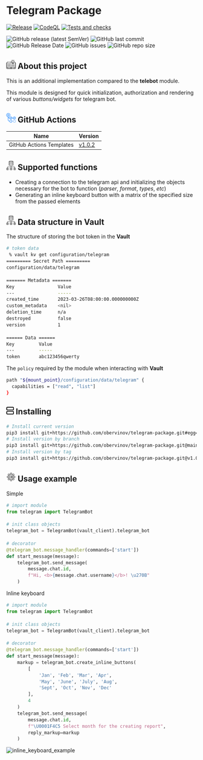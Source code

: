 # Telegram Package
[![Release](https://github.com/obervinov/telegram-package/actions/workflows/release.yml/badge.svg)](https://github.com/obervinov/telegram-package/actions/workflows/release.yml)
[![CodeQL](https://github.com/obervinov/telegram-package/actions/workflows/github-code-scanning/codeql/badge.svg)](https://github.com/obervinov/telegram-package/actions/workflows/github-code-scanning/codeql)
[![Tests and checks](https://github.com/obervinov/telegram-package/actions/workflows/tests.yml/badge.svg?branch=main&event=pull_request)](https://github.com/obervinov/telegram-package/actions/workflows/tests.yml)

![GitHub release (latest SemVer)](https://img.shields.io/github/v/release/obervinov/telegram-package?style=for-the-badge)
![GitHub last commit](https://img.shields.io/github/last-commit/obervinov/telegram-package?style=for-the-badge)
![GitHub Release Date](https://img.shields.io/github/release-date/obervinov/telegram-package?style=for-the-badge)
![GitHub issues](https://img.shields.io/github/issues/obervinov/telegram-package?style=for-the-badge)
![GitHub repo size](https://img.shields.io/github/repo-size/obervinov/telegram-package?style=for-the-badge)

## <img src="https://github.com/obervinov/_templates/blob/main/icons/book.png" width="25" title="about"> About this project
This is an additional implementation compared to the **telebot** module.

This module is designed for quick initialization, authorization and rendering of various _buttons/widgets_ for telegram bot.

## <img src="https://github.com/obervinov/_templates/blob/main/icons/github-actions.png" width="25" title="github-actions"> GitHub Actions
| Name  | Version |
| ------------------------ | ----------- |
| GitHub Actions Templates | [v1.0.2](https://github.com/obervinov/_templates/tree/v1.0.2) |


## <img src="https://github.com/obervinov/_templates/blob/main/icons/requirements.png" width="25" title="functions"> Supported functions
- Creating a connection to the telegram api and initializing the objects necessary for the bot to function (_parser_, _format_, _types_, _etc_)
- Generating an inline keyboard button with a matrix of the specified size from the passed elements

## <img src="https://github.com/obervinov/_templates/blob/main/icons/requirements.png" width="25" title="functions"> Data structure in Vault
The structure of storing the bot token in the **Vault**
```bash
# token data
 % vault kv get configuration/telegram
========= Secret Path =========
configuration/data/telegram

======= Metadata =======
Key                Value
---                -----
created_time       2023-03-26T08:00:00.000000000Z
custom_metadata    <nil>
deletion_time      n/a
destroyed          false
version            1

====== Data ======
Key         Value
---         -----
token       abc123456qwerty
```


The `policy` required by the module when interacting with **Vault**
```bash
path "${mount_point}/configuration/data/telegram" {
  capabilities = ["read", "list"]
}
```

## <img src="https://github.com/obervinov/_templates/blob/main/icons/stack2.png" width="20" title="install"> Installing
```bash
# Install current version
pip3 install git+https://github.com/obervinov/telegram-package.git#egg=vault
# Install version by branch
pip3 install git+https://github.com/obervinov/telegram-package.git@main#egg=vault
# Install version by tag
pip3 install git+https://github.com/obervinov/telegram-package.git@v1.0.0#egg=vault
```

## <img src="https://github.com/obervinov/_templates/blob/main/icons/config.png" width="25" title="usage"> Usage example
 Simple
```python
# import module
from telegram import TelegramBot

# init class objects
telegram_bot = TelegramBot(vault_client).telegram_bot

# decorator
@telegram_bot.message_handler(commands=['start'])
def start_message(message):
    telegram_bot.send_message(
        message.chat.id,
        f"Hi, <b>{message.chat.username}</b>! \u270B"
    )  
```

Inline keyboard
```python
# import module
from telegram import TelegramBot

# init class objects
telegram_bot = TelegramBot(vault_client).telegram_bot

# decorator
@telegram_bot.message_handler(commands=['start'])
def start_message(message):
    markup = telegram_bot.create_inline_buttons(
        [
            'Jan', 'Feb', 'Mar', 'Apr',
            'May', 'June', 'July', 'Aug',
            'Sept', 'Oct', 'Nov', 'Dec'
        ],
        4
    )
    telegram_bot.send_message(
        message.chat.id,
        f"\U0001F4C5 Select month for the creating report",
        reply_markup=markup
    )
```
<img src="https://github.com/obervinov/telegram-assistent/blob/main/doc/inline_keyboard_example.png" width="350" title="inline_keyboard_example">